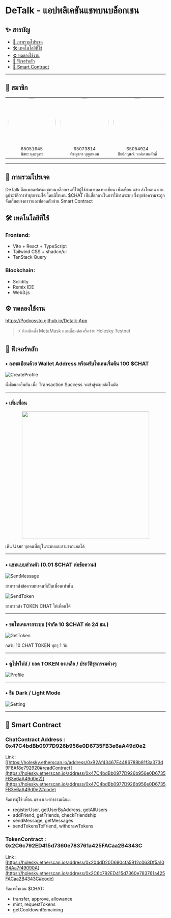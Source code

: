 # DeTalk - แอปพลิเคชันแชทบนบล็อกเชน

## ✨ สารบัญ

- [📄 ภาพรวมโปรเจค](#📄-ภาพรวมโปรเจค)
- [🛠️ เทคโนโลยีที่ใช้](#🛠️-เทคโนโลยที่ใช้)
- [⚙️ ทดลองใช้งาน](#⚙️-ทดลองใช้งาน)
- [🔹 ฟีเจอร์หลัก](#🔹-ฟีเจอร์หลัก)
- [🚀 Smart Contract](#🚀-smart-contract)

---
## 📄 สมาชิก

<table align="center">
  <tr>
    <td align="center">
      <img src="src/pictures/PitchayaProfile.jpg" width="150" height="150" style="object-fit: cover; border-radius: 50%; overflow: hidden;"><br>
      <sub>65051645<br>พิชยะ หุตะจูฑะ</sub>
    </td>
    <td align="center">
      <img src="src/pictures/PitchayapaProfile.jpg" width="150" height="150" style="object-fit: cover; border-radius: 50%; overflow: hidden;"><br>
      <sub>65073814<br>พิชญาภา บุญถนอม</sub>
    </td>
    <td align="center">
      <img src="src/pictures/PiyakitProfile.jpg" width="150" height="150" style="object-fit: cover; border-radius: 50%; overflow: hidden;"><br>
      <sub>65054924<br>ปิยย์กฤษณ์ วงศ์เกษมศักดิ์</sub>
    </td>
  </tr>
</table>


---
## 📄 ภาพรวมโปรเจค

DeTalk คือแพลตฟอร์มแชทบนบล็อกเชนที่ให้ผู้ใช้สามารถลงทะเบียน เพิ่มเพื่อน แชท ส่งโทเคน และดูประวัติการทำธุรกรรมได้ โดยมีโทเคน $CHAT เป็นสื่อกลางในการใช้งานระบบ ซึ่งทุกข้อความจะถูกจัดเก็บอย่างถาวรและปลอดภัยผ่าน Smart Contract

## 🛠️ เทคโนโลยีที่ใช้

### Frontend:

- Vite + React + TypeScript
- Tailwind CSS + shadcn/ui
- TanStack Query

### Blockchain:

- Solidity
- Remix IDE
- Web3.js

## ⚙️ ทดลองใช้งาน

https://Podvossto.github.io/Detalk-App

> ⚡ ต้องติดตั้ง MetaMask และเชื่อมต่อเครือข่าย Holesky Testnet

## 🔹 ฟีเจอร์หลัก

### • ลงทะเบียนด้วย Wallet Address พร้อมรับโทเคนเริ่มต้น 100 $CHAT  
![CreateProfile](src/pictures/Screenshot/CreateProfile.png)
<p>ตั้งชื่อและยืนยัน เมื่อ Transaction Success จะเข้าสู่ระบบอัตโนมัต</p>

---

### • เพิ่มเพื่อน  
<p align="center">
  <img src="src/pictures/Screenshot/AllUser.png" width="400px" />
</p>
<p>เห็น User ทุกคนที่อยู่ในระบบและสามารถแอดได้</p>

---

### • แชทแบบส่วนตัว (0.01 $CHAT ต่อข้อความ)  
![SentMessage](src/pictures/Screenshot/SentMessage.png)
<p>สามารถส่งข้อความหาคนที่เป็นเพื่อนเท่านั้น</p>

![SendToken](src/pictures/Screenshot/SendToken.png)
<p>สามารถส่ง TOKEN CHAT ให้เพื่อนได้</p>

---

### • ขอโทเคนจากระบบ (จำกัด 10 $CHAT ต่อ 24 ชม.)  
![GetToken](src/pictures/Screenshot/GetToken.png)
<p>กดรับ 10 CHAT TOKEN ทุกๆ 1 วัน</p>

---

### • ดูโปรไฟล์ / ยอด TOKEN คงเหลือ / ประวัติธุรกรรมต่างๆ  
![Profile](src/pictures/Screenshot/Profile.png)

---

### • ธีม Dark / Light Mode  
![Setting](src/pictures/Screenshot/Setting.png)

---

## 🚀 Smart Contract

### ChatContract Address : 0x47C4bdBb0977D926b956e0D6735FB3e6aA49d0e2

Link : [[https://holesky.etherscan.io/address/0xB2Af43467E4486788b81f3a373d9F8Af8e792920#readContract](https://holesky.etherscan.io/address/0x47C4bdBb0977D926b956e0D6735FB3e6aA49d0e2)](https://holesky.etherscan.io/address/0x47C4bdBb0977D926b956e0D6735FB3e6aA49d0e2#code)

จัดการผู้ใช้ เพื่อน แชท และค่าธรรมเนียม:

- registerUser, getUserByAddress, getAllUsers
- addFriend, getFriends, checkFriendship
- sendMessage, getMessages
- sendTokensToFriend, withdrawTokens

### TokenContract : 0x2C6c792ED415d7360e783761a425FACaa2B4343C

Link : [https://holesky.etherscan.io/address/0x204dD20D690cfa5B12c063Df5a10B4Aa7f49090A](https://holesky.etherscan.io/address/0x2C6c792ED415d7360e783761a425FACaa2B4343C#code)

จัดการโทเคน $CHAT:

- transfer, approve, allowance
- mint, requestTokens
- getCooldownRemaining
